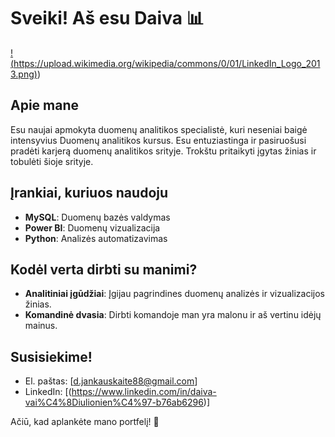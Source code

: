 # Sveiki! Aš esu Daiva 📊

[!(https://upload.wikimedia.org/wikipedia/commons/0/01/LinkedIn_Logo_2013.png)](https://www.linkedin.com/in/daiva-vai%C4%8Diulionien%C4%97-b76ab6296))

## Apie mane
Esu naujai apmokyta duomenų analitikos specialistė, kuri neseniai baigė intensyvius Duomenų analitikos kursus. 
Esu entuziastinga ir pasiruošusi pradėti karjerą duomenų analitikos srityje. 
Trokštu pritaikyti įgytas žinias ir tobulėti šioje srityje.

## Įrankiai, kuriuos naudoju
- **MySQL**: Duomenų bazės valdymas
- **Power BI**: Duomenų vizualizacija
- **Python**: Analizės automatizavimas

## Kodėl verta dirbti su manimi?
- **Analitiniai įgūdžiai**: Įgijau pagrindines duomenų analizės ir vizualizacijos žinias.
- **Komandinė dvasia**: Dirbti komandoje man yra malonu ir aš vertinu idėjų mainus.

## Susisiekime!
- El. paštas: [d.jankauskaite88@gmail.com]
- LinkedIn: [(https://www.linkedin.com/in/daiva-vai%C4%8Diulionien%C4%97-b76ab6296)]

Ačiū, kad aplankėte mano portfelį! 👋

